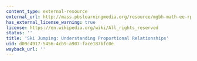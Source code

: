 ```yaml
---
content_type: external-resource
external_url: http://mass.pbslearningmedia.org/resource/mgbh-math-ee-rpslope/ski-jumping-understanding-proportional-relationships/
has_external_license_warning: true
license: https://en.wikipedia.org/wiki/All_rights_reserved
status: ''
title: 'Ski Jumping: Understanding Proportional Relationships'
uid: d09c4917-5456-4cb9-a907-face187bfc0e
wayback_url: ''
---
```

